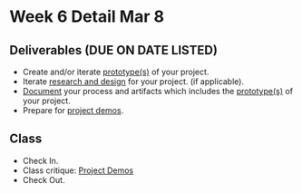 # Week 6 Detail Mar 8

## Deliverables \(DUE ON DATE LISTED\)

* Create and/or iterate [prototype\(s\)](../project_plan/) of your project.
* Iterate [research and design](../project_plan/) for your project. \(if applicable\).
* [Document](../pre-work/website.md) your process and artifacts which includes the [prototype\(s\)](../project_plan/) of your project.
* Prepare for [project demos](../critiques-demos-presentations-and-exhibition/project_demo.md).

## Class

* Check In.
* Class critique: [Project Demos](../critiques-demos-presentations-and-exhibition/project_demo.md)
* Check Out.

